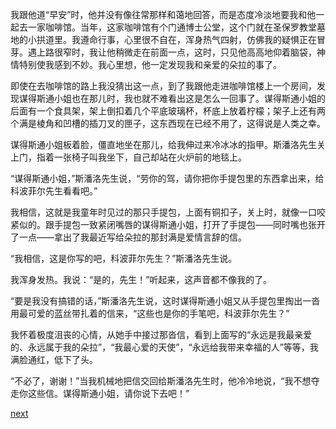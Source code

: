 
我跟他道“早安”时，他并没有像往常那样和蔼地回答，而是态度冷淡地要我和他一起去一家咖啡馆。当年，这家咖啡馆有个门通博士公堂，这个门就在圣保罗教堂墓地的小拱道里。我遵命行事，心里很不自在，浑身热气四射，仿佛我的疑惧正在冒芽。遇上路很窄时，我让他稍微走在前面一点，这时，只见他高高地仰着脑袋，神情特别使我感到不妙。我心里想，他一定发现我和亲爱的朵拉的事了。

即使在去咖啡馆的路上我没猜出这一点，到了我跟他走进咖啡馆楼上一个房间，发现谋得斯通小姐也在那儿时，我也就不难看出这是怎么一回事了。谋得斯通小姐的后面有一个食具架，架上倒扣着几个平底玻璃杯，杯底上放着柠檬；架子上还有两个满是棱角和凹槽的插刀叉的匣子，这东西现在已经不用了，这得说是人类之幸。

谋得斯通小姐板着脸，僵直地坐在那儿，给我伸过来冷冰冰的指甲。斯潘洛先生关上门，指着一张椅子叫我坐下，自己却站在火炉前的地毯上。

“谋得斯通小姐，”斯潘洛先生说，“劳你的驾，请你把你手提包里的东西拿出来，给科波菲尔先生看看吧。”

我相信，这就是我童年时见过的那只手提包，上面有铜扣子，关上时，就像一口咬紧似的。跟手提包一致紧闭嘴唇的谋得斯通小姐，打开了手提包——同时嘴也张开了一点——拿出了我最近写给朵拉的那封满是爱情言辞的信。

“我相信，这是你写的吧，科波菲尔先生？”斯潘洛先生说。

我浑身发热。我说：“是的，先生！”听起来，这声音都不像我的了。

“要是我没有搞错的话，”斯潘洛先生说，这时谋得斯通小姐又从手提包里掏出一沓用最可爱的蓝丝带扎着的信来，“这些也是你的手笔吧，科波菲尔先生？”

我怀着极度沮丧的心情，从她手中接过那沓信，看到上面写的“永远是我最亲爱的、永远属于我的朵拉”，“我最心爱的天使”，“永远给我带来幸福的人”等等，我满脸通红，低下了头。

“不必了，谢谢！”当我机械地把信交回给斯潘洛先生时，他冷冷地说，“我不想夺走你这些信。谋得斯通小姐，请你说下去吧！”

[next](page483)